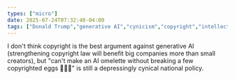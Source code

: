 ```yaml
---
types: ["micro"]
date: 2025-07-24T07:32:40-04:00
tags: ["Donald Trump","generative AI","cynicism","copyright","intellectual property","digital labor"]
---
```

I don't think copyright is the best argument against generative AI (strengthening copyright law will benefit big companies more than small creators), but "can't make an AI omelette without breaking a few copyrighted eggs 🤷🤷🤷" is still a depressingly cynical national policy.